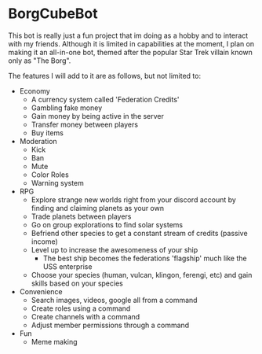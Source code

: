 # BorgCubeBot

This bot is really just a fun project that im doing as a hobby and to interact with my friends. Although it is limited in capabilities at the moment, I plan on making it an all-in-one bot, themed after the popular Star Trek villain known only as "The Borg".

The features I will add to it are as follows, but not limited to:
- Economy
  - A currency system called 'Federation Credits'
  - Gambling fake money
  - Gain money by being active in the server
  - Transfer money between players
  - Buy items
- Moderation
  - Kick
  - Ban
  - Mute
  - Color Roles
  - Warning system
- RPG
  - Explore strange new worlds right from your discord account by finding and claiming planets as your own
  - Trade planets between players
  - Go on group explorations to find solar systems
  - Befriend other species to get a constant stream of credits (passive income)
  - Level up to increase the awesomeness of your ship
    - The best ship becomes the federations 'flagship' much like the USS enterprise
  - Choose your species (human, vulcan, klingon, ferengi, etc) and gain skills based on your species
- Convenience
  - Search images, videos, google all from a command
  - Create roles using a command
  - Create channels with a command
  - Adjust member permissions through a command
- Fun
  - Meme making 
